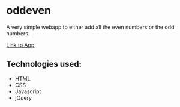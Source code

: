 # oddeven
A very simple webapp to either add all the even numbers or the odd numbers.

[Link to App](https://amir5000.github.io/oddeven)

## Technologies used:
* HTML
* CSS
* Javascript
* jQuery
